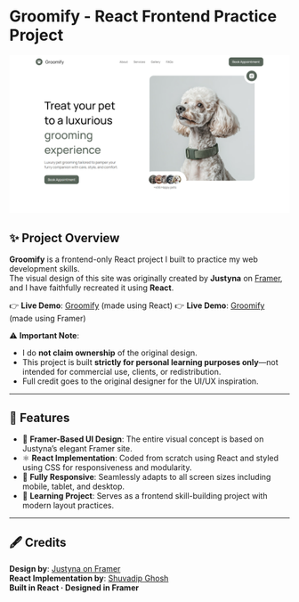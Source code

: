 # Groomify - React Frontend Practice Project

![Groomify Screenshot](https://raw.githubusercontent.com/Shuvadip-Ghosh/Groomify/refs/heads/master/screenshot.png)

## ✨ Project Overview

**Groomify** is a frontend-only React project I built to practice my web development skills.  
The visual design of this site was originally created by **Justyna** on [Framer](https://groomify.framer.website/), and I have faithfully recreated it using **React**.

👉 **Live Demo**: [Groomify](https://shuvadip-ghosh.github.io/Groomify/) (made using React)
👉 **Live Demo**: [Groomify](https://groomify.framer.website/) (made using Framer)

⚠️ **Important Note**:  
- I do **not claim ownership** of the original design.  
- This project is built **strictly for personal learning purposes only**—not intended for commercial use, clients, or redistribution.  
- Full credit goes to the original designer for the UI/UX inspiration.

---

## 🚀 Features

- 🎨 **Framer-Based UI Design**: The entire visual concept is based on Justyna’s elegant Framer site.
- ⚛️ **React Implementation**: Coded from scratch using React and styled using CSS for responsiveness and modularity.
- 📱 **Fully Responsive**: Seamlessly adapts to all screen sizes including mobile, tablet, and desktop.
- 🧪 **Learning Project**: Serves as a frontend skill-building project with modern layout practices.

---

## 🖋️ Credits

**Design by**: [Justyna on Framer](https://www.framer.com/@justyna/?via=98syoxe&dub_id=EpbKtLu3nqphEWME)  
**React Implementation by**: [Shuvadip Ghosh](https://shuvadip-ghosh.vercel.app/)  
**Built in React · Designed in Framer**

